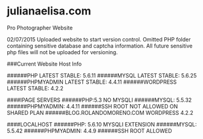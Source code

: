 # julianaelisa.com
Pro Photographer Website

02/07/2015 Uploaded website to start version control. Omitted PHP folder containing sensitive database and captcha information. All future sensitive php files will not be uploaded for versioning.

###Current Website Host Info

######PHP LATEST STABLE: 5.6.11
######MYSQL LATEST STABLE: 5.6.25
######PHPMYADMIN LATEST STABLE: 4.4.11
######WORDPRESS LATEST STABLE: 4.2.2

####IPAGE SERVERS
######PHP:5.3 NO MYSQLI
######MYSQL: 5.5.32
######PHPMYADMIN: 4.4.11
######SSH ROOT NOT ALLOWED ON SHARED PLAN
######BLOG.ROLANDOMORENO.COM WORDPRESS 4.2.2

####LOCALHOST
######PHP: 5.6.10 MYSQLI EXTENSION
######MYSQL: 5.5.42
######PHPMYADMIN: 4.4.9
######SSH ROOT ALLOWED